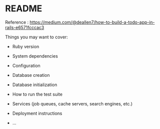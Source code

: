 # README

Reference : https://medium.com/@deallen7/how-to-build-a-todo-app-in-rails-e6571fcccac3

Things you may want to cover:

* Ruby version

* System dependencies

* Configuration

* Database creation

* Database initialization

* How to run the test suite

* Services (job queues, cache servers, search engines, etc.)

* Deployment instructions

* ...
